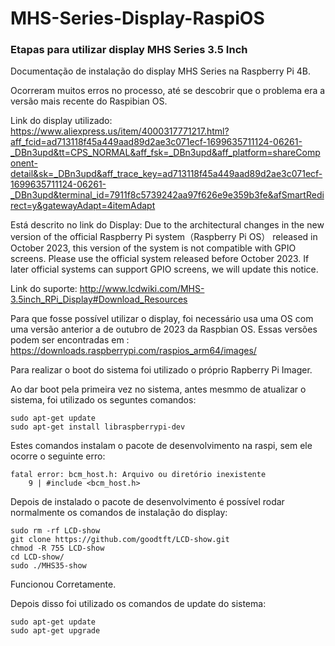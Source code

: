 # MHS-Series-Display-RaspiOS

### Etapas para utilizar display MHS Series 3.5 Inch

Documentação de instalação do display MHS Series na Raspberry Pi 4B.

Ocorreram muitos erros no processo, até se descobrir que o problema era a versão mais recente do Raspibian OS.

Link do display utilizado: https://www.aliexpress.us/item/4000317771217.html?aff_fcid=ad713118f45a449aad89d2ae3c071ecf-1699635711124-06261-_DBn3upd&tt=CPS_NORMAL&aff_fsk=_DBn3upd&aff_platform=shareComponent-detail&sk=_DBn3upd&aff_trace_key=ad713118f45a449aad89d2ae3c071ecf-1699635711124-06261-_DBn3upd&terminal_id=7911f8c5739242aa97f626e9e359b3fe&afSmartRedirect=y&gatewayAdapt=4itemAdapt

Está descrito no link do Display:
Due to the architectural changes in the new version of the official Raspberry Pi system（Raspberry Pi OS） released in October 2023, this version of the system is not compatible with GPIO screens. Please use the official system released before October 2023. If later official systems can support GPIO screens, we will update this notice.

Link do suporte: http://www.lcdwiki.com/MHS-3.5inch_RPi_Display#Download_Resources

Para que fosse possível utilizar o display, foi necessário usa uma OS com uma versão anterior a de outubro de 2023 da Raspbian OS.
Essas versões podem ser encontradas em : https://downloads.raspberrypi.com/raspios_arm64/images/

Para realizar o boot do sistema foi utilizado o próprio Rapberry Pi Imager.


Ao dar boot pela primeira vez no sistema, antes mesmmo de atualizar o sistema, foi utilizado os seguntes comandos:

```
sudo apt-get update
sudo apt-get install libraspberrypi-dev
```
Estes comandos instalam o pacote de desenvolvimento na raspi, sem ele ocorre o seguinte erro:
```
fatal error: bcm_host.h: Arquivo ou diretório inexistente
    9 | #include <bcm_host.h>
```

Depois de instalado o pacote de desenvolvimento é possível rodar normalmente os comandos de instalação do display:

```
sudo rm -rf LCD-show
git clone https://github.com/goodtft/LCD-show.git
chmod -R 755 LCD-show
cd LCD-show/
sudo ./MHS35-show

```

Funcionou Corretamente.

Depois disso foi utilizado os comandos de update do sistema:
```
sudo apt-get update
sudo apt-get upgrade
```




